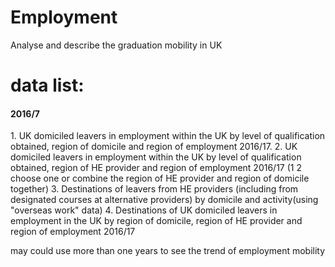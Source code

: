 # Employment
Analyse and describe the graduation mobility in UK

# data list:
<h4> 2016/7</h4>
1. UK domiciled leavers in employment within the UK by level of qualification obtained, region of domicile and region of employment 2016/17.
2. UK domiciled leavers in employment within the UK by level of qualification obtained, region of HE provider and region of employment 2016/17 (1 2 choose one or combine the region of HE provider and region of domicile together)
3. Destinations of leavers from HE providers (including from designated courses at alternative providers) by domicile and activity(using "overseas work" data)
4. Destinations of UK domiciled leavers in employment in the UK by region of domicile, region of HE provider and region of employment 2016/17


<p>may could use more than one years to see the trend of employment mobility
